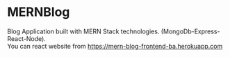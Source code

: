 # MERNBlog
Blog Application built with MERN Stack technologies. (MongoDb-Express-React-Node).  
You can react website from https://mern-blog-frontend-ba.herokuapp.com  


